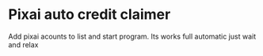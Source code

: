 # Pixai auto credit claimer

Add pixai acounts to list and start program. Its works full automatic just wait and relax

